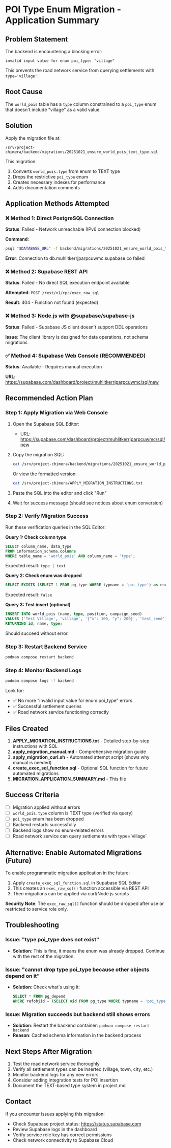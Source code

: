 # POI Type Enum Migration - Application Summary

## Problem Statement
The backend is encountering a blocking error:
```
invalid input value for enum poi_type: "village"
```

This prevents the road network service from querying settlements with `type='village'`.

## Root Cause
The `world_pois` table has a `type` column constrained to a `poi_type` enum that doesn't include "village" as a valid value.

## Solution
Apply the migration file at:
```
/srv/project-chimera/backend/migrations/20251021_ensure_world_pois_text_type.sql
```

This migration:
1. Converts `world_pois.type` from enum to TEXT type
2. Drops the restrictive `poi_type` enum
3. Creates necessary indexes for performance
4. Adds documentation comments

## Application Methods Attempted

### ❌ Method 1: Direct PostgreSQL Connection
**Status**: Failed - Network unreachable (IPv6 connection blocked)

**Command**:
```bash
psql "$DATABASE_URL" -f backend/migrations/20251021_ensure_world_pois_text_type.sql
```

**Error**: Connection to db.muhlitkerrjparpcuwmc.supabase.co failed

### ❌ Method 2: Supabase REST API
**Status**: Failed - No direct SQL execution endpoint available

**Attempted**: `POST /rest/v1/rpc/exec_raw_sql`

**Result**: 404 - Function not found (expected)

### ❌ Method 3: Node.js with @supabase/supabase-js
**Status**: Failed - Supabase JS client doesn't support DDL operations

**Issue**: The client library is designed for data operations, not schema migrations

### ✅ Method 4: Supabase Web Console (RECOMMENDED)
**Status**: Available - Requires manual execution

**URL**: https://supabase.com/dashboard/project/muhlitkerrjparpcuwmc/sql/new

## Recommended Action Plan

### Step 1: Apply Migration via Web Console

1. Open the Supabase SQL Editor:
   - URL: https://supabase.com/dashboard/project/muhlitkerrjparpcuwmc/sql/new

2. Copy the migration SQL:
   ```bash
   cat /srv/project-chimera/backend/migrations/20251021_ensure_world_pois_text_type.sql
   ```
   Or view the formatted version:
   ```bash
   cat /srv/project-chimera/APPLY_MIGRATION_INSTRUCTIONS.txt
   ```

3. Paste the SQL into the editor and click "Run"

4. Wait for success message (should see notices about enum conversion)

### Step 2: Verify Migration Success

Run these verification queries in the SQL Editor:

**Query 1: Check column type**
```sql
SELECT column_name, data_type
FROM information_schema.columns
WHERE table_name = 'world_pois' AND column_name = 'type';
```
Expected result: `type | text`

**Query 2: Check enum was dropped**
```sql
SELECT EXISTS (SELECT 1 FROM pg_type WHERE typname = 'poi_type') as enum_exists;
```
Expected result: `false`

**Query 3: Test insert (optional)**
```sql
INSERT INTO world_pois (name, type, position, campaign_seed)
VALUES ('Test Village', 'village', '{"x": 100, "y": 200}', 'test_seed')
RETURNING id, name, type;
```
Should succeed without error.

### Step 3: Restart Backend Service

```bash
podman compose restart backend
```

### Step 4: Monitor Backend Logs

```bash
podman compose logs -f backend
```

Look for:
- ✅ No more "invalid input value for enum poi_type" errors
- ✅ Successful settlement queries
- ✅ Road network service functioning correctly

## Files Created

1. **APPLY_MIGRATION_INSTRUCTIONS.txt** - Detailed step-by-step instructions with SQL
2. **apply_migration_manual.md** - Comprehensive migration guide
3. **apply_migration_curl.sh** - Automated attempt script (shows why manual is needed)
4. **create_exec_sql_function.sql** - Optional SQL function for future automated migrations
5. **MIGRATION_APPLICATION_SUMMARY.md** - This file

## Success Criteria

- [ ] Migration applied without errors
- [ ] `world_pois.type` column is TEXT type (verified via query)
- [ ] `poi_type` enum has been dropped
- [ ] Backend restarts successfully
- [ ] Backend logs show no enum-related errors
- [ ] Road network service can query settlements with type='village'

## Alternative: Enable Automated Migrations (Future)

To enable programmatic migration application in the future:

1. Apply `create_exec_sql_function.sql` in Supabase SQL Editor
2. This creates an `exec_raw_sql()` function accessible via REST API
3. Then migrations can be applied via curl/Node.js scripts

**Security Note**: The `exec_raw_sql()` function should be dropped after use or restricted to service role only.

## Troubleshooting

### Issue: "type poi_type does not exist"
- **Solution**: This is fine, it means the enum was already dropped. Continue with the rest of the migration.

### Issue: "cannot drop type poi_type because other objects depend on it"
- **Solution**: Check what's using it:
  ```sql
  SELECT * FROM pg_depend
  WHERE refobjid = (SELECT oid FROM pg_type WHERE typname = 'poi_type');
  ```

### Issue: Migration succeeds but backend still shows errors
- **Solution**: Restart the backend container: `podman compose restart backend`
- **Reason**: Cached schema information in the backend process

## Next Steps After Migration

1. Test the road network service thoroughly
2. Verify all settlement types can be inserted (village, town, city, etc.)
3. Monitor backend logs for any new errors
4. Consider adding integration tests for POI insertion
5. Document the TEXT-based type system in project.md

## Contact

If you encounter issues applying this migration:
- Check Supabase project status: https://status.supabase.com
- Review Supabase logs in the dashboard
- Verify service role key has correct permissions
- Check network connectivity to Supabase Cloud

